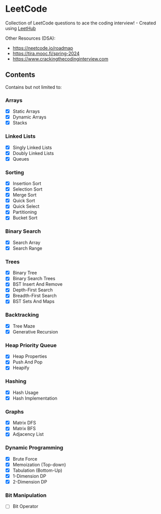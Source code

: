# LeetCode

Collection of LeetCode questions to ace the coding interview! - Created using [LeetHub](https://github.com/QasimWani/LeetHub)

Other Resources (DSA):

- <https://neetcode.io/roadmap>
- <https://tira.mooc.fi/spring-2024>
- <https://www.crackingthecodinginterview.com>

## Contents

Contains but not limited to:

### Arrays

- [x] Static Arrays
- [x] Dynamic Arrays
- [x] Stacks

### Linked Lists

- [x] Singly Linked Lists
- [x] Doubly Linked Lists
- [x] Queues

### Sorting

- [x] Insertion Sort
- [x] Selection Sort
- [x] Merge Sort
- [x] Quick Sort
- [x] Quick Select
- [x] Partitioning
- [x] Bucket Sort

### Binary Search

- [x] Search Array
- [x] Search Range

### Trees

- [x] Binary Tree
- [x] Binary Search Trees
- [x] BST Insert And Remove
- [x] Depth-First Search
- [x] Breadth-First Search
- [x] BST Sets And Maps

### Backtracking

- [x] Tree Maze
- [x] Generative Recursion

### Heap Priority  Queue

- [x] Heap Properties
- [x] Push And Pop
- [x] Heapify

### Hashing

- [x] Hash Usage
- [x] Hash Implementation

### Graphs

- [x] Matrix DFS
- [x] Matrix BFS
- [x] Adjacency List

### Dynamic Programming

- [x] Brute Force
- [x] Memoization (Top-down)
- [x] Tabulation (Bottom-Up)
- [x] 1-Dimension DP
- [x] 2-Dimension DP

### Bit Manipulation

- [ ] Bit Operator
